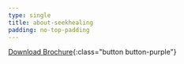 ```yaml
---
type: single
title: about-seekhealing
padding: no-top-padding
---
```


[Download Brochure](/downloads/About.SeekHealing_Dec2018.pdf){:class="button button-purple"}